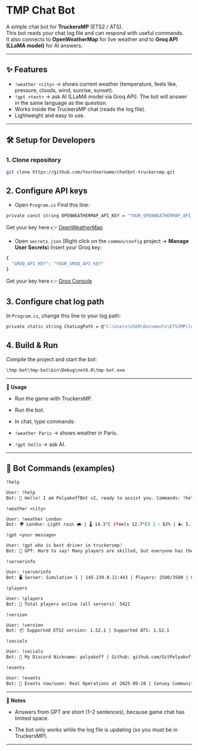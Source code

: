 # TMP Chat Bot

A simple chat bot for **TruckersMP** (ETS2 / ATS).  
This bot reads your chat log file and can respond with useful commands.  
It also connects to **OpenWeatherMap** for live weather and to **Groq API (LLaMA model)** for AI answers.

---

## ✨ Features
- `!weather <city>` → shows current weather (temperature, feels like, pressure, clouds, wind, sunrise, sunset).  
- `!gpt <text>` → ask AI (LLaMA model via Groq API). The bot will answer in the same language as the question.  
- Works inside the TruckersMP chat (reads the log file).  
- Lightweight and easy to use.  

---

## 🛠️ Setup for Developers

### 1. Clone repository
```bash
git clone https://github.com/YourUsername/chatbot-truckersmp.git
```
## 2. Configure API keys

- Open `Program.cs`
Find this line:
```bash
private const string OPENWEATHERMAP_API_KEY = "YOUR_OPENWEATHERMAP_API_KEY";
```

Get your key here 👉 [OpenWeatherMap](https://openweathermap.org/api)

- Open `secrets.json`
(Right click on the `common/config` project → **Manage User Secrets**)
Insert your Groq key:
```bash
{
  "GROQ_API_KEY": "YOUR_GROQ_API_KEY"
}
```


Get your key here 👉 [Groq Console](https://console.groq.com/keys)

## 3. Configure chat log path

In `Program.cs`, change this line to your log path:
```bash
private static string ChatLogPath = @"C:\Users\USER\Documents\ETS2MP\logs\chat_2xxx_xx_xx_log.txt";
```

## 4. Build & Run

Compile the project and start the bot:
```bash
\tmp-bot\tmp-bot\bin\Debug\net8.0\tmp-bot.exe
```
---

**🚀 Usage**

- Run the game with TruckersMP.

- Run the bot.

- In chat, type commands:

- `!weather Paris` → shows weather in Paris.

- `!gpt hello` → ask AI.

---

## 🔹 Bot Commands (examples)
`!help`
```bash
User: !help
Bot: 🤖 Hello! I am PolyakoffBot v2, ready to assist you. Commands: !help, !weather <city>, !gpt <question>, !serverinfo, !players, !version, !socials, !events.
```

`!weather <city>`
```bash
User: !weather London
Bot: 🌍 London: Light rain 🌧️ | 🌡️ 14.3°C (feels 12.7°C) | 💧 82% | 🌬️ 5.1 m/s | 📊 1015 hPa
```

`!gpt <your message>`
```bash
User: !gpt who is best driver in truckersmp?
Bot: 🤖 GPT: Hard to say! Many players are skilled, but everyone has their own style. 🚛
```

`!serverinfo`
```bash
User: !serverinfo
Bot: 🖥️ Server: Simulation 1 | 145.239.0.11:443 | Players: 2500/3500 | Queue: 35
```

`!players`
```bash
User: !players
Bot: 👥 Total players online (all servers): 5421
```

`!version`
```bash
User: !version
Bot: 📦 Supported ETS2 version: 1.52.1 | Supported ATS: 1.52.1
```

`!socials`
```bash
User: !socials
Bot: 🔗 My Discord Nickname: polyakoff | Github: github.com/GitPolyakoff |
```

`!events`
```bash
User: !events
Bot: 📅 Events now/soon: Real Operations at 2025-09-20 | Convoy Community Event at 2025-09-25
```

---

**📌 Notes**

- Answers from GPT are short (1–2 sentences), because game chat has limited space.

- The bot only works while the log file is updating (so you must be in TruckersMP).

---
